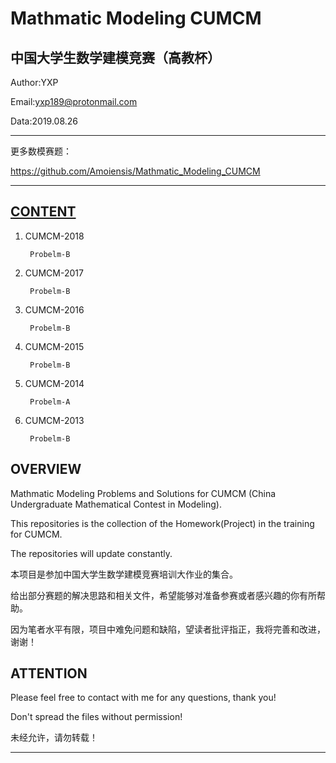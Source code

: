 Mathmatic Modeling CUMCM
=======================================
中国大学生数学建模竞赛（高教杯）
---------------------------------------

Author:YXP

Email:yxp189@protonmail.com

Data:2019.08.26
***************************************************************
更多数模赛题：

https://github.com/Amoiensis/Mathmatic_Modeling_CUMCM
***************************************************************

[CONTENT]()
---------------------------------------
   
1. CUMCM-2018

        Probelm-B
      
2. CUMCM-2017

        Probelm-B
      
3. CUMCM-2016

        Probelm-B
   
4. CUMCM-2015

        Probelm-B

5. CUMCM-2014

        Probelm-A
   
6. CUMCM-2013

        Probelm-B
   
OVERVIEW
---------------------------------------

Mathmatic Modeling Problems and Solutions for CUMCM (China Undergraduate Mathematical Contest in Modeling).

This repositories is the collection of the Homework(Project) in the training for CUMCM.

The repositories will update constantly.

本项目是参加中国大学生数学建模竞赛培训大作业的集合。

给出部分赛题的解决思路和相关文件，希望能够对准备参赛或者感兴趣的你有所帮助。

因为笔者水平有限，项目中难免问题和缺陷，望读者批评指正，我将完善和改进，谢谢！

ATTENTION
---------------------------------------

Please feel free to contact with me for any questions, thank you!

Don't spread the files without permission!

未经允许，请勿转载！
***************************************
